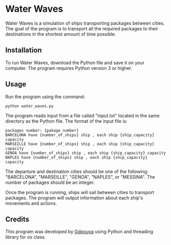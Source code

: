 # Water Waves

Water Waves is a simulation of ships transporting packages between cities. The goal of the program is to transport all the required packages to their destinations in the shortest amount of time possible.

## Installation

To run Water Waves, download the Python file and save it on your computer. The program requires Python version 3 or higher.

## Usage

Run the program using the command:

```
python water_waves.py
```

The program reads input from a file called "input.txt" located in the same directory as the Python file. The format of the input file is:

```
packages number: {pakage number}
BARCELONA have {number_of_ships} ship , each ship {ship_capacity} capacity
MARSEILLE have {number_of_ships} ship , each ship {ship_capacity} capacity
GENOA have {number_of_ships} ship , each ship {ship_capacity} capacity
NAPLES have {number_of_ships} ship , each ship {ship_capacity} capacity

```

The departure and destination cities should be one of the following: "BARCELONA", "MARSEILLE", "GENOA", "NAPLES", or "MESSINA". The number of packages should be an integer.

Once the program is running, ships will sail between cities to transport packages. The program will output information about each ship's movements and actions. 

## Credits

This program was developed by [Gdpouya](https://github.com/gdpouya) using Python and threading library for os class.